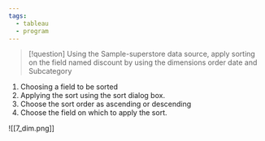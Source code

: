```yaml
---
tags:
  - tableau
  - program
---
```

>[!question] Using the Sample-superstore data source, apply sorting on the field named discount by using the dimensions order date and Subcategory

1. Choosing a field to be sorted 
2. Applying the sort using the sort dialog box. 
3. Choose the sort order as ascending or descending 
4. Choose the field on which to apply the sort.

![[7_dim.png]]